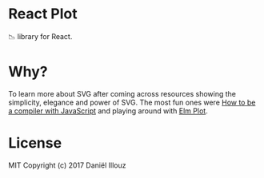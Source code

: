 # React Plot
📉 library for React.

# Why?
To learn more about SVG after coming across resources showing the simplicity,
elegance and power of SVG. The most fun ones were [How to be a compiler with JavaScript](https://medium.com/@kosamari/how-to-be-a-compiler-make-a-compiler-with-javascript-4a8a13d473b4)
and playing around with [Elm Plot](https://terezka.github.io/elm-plot/).

# License
MIT Copyright (c) 2017 Daniël Illouz
